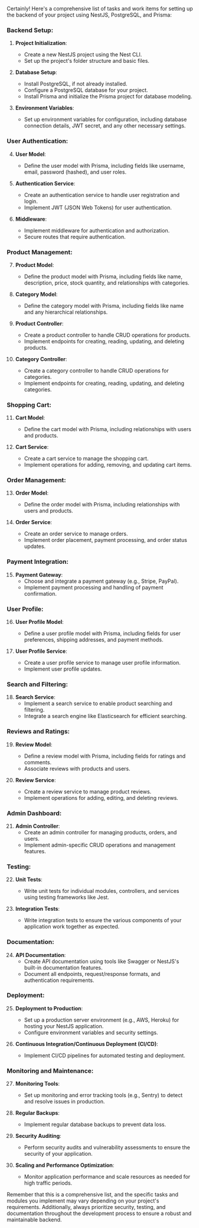 Certainly! Here's a comprehensive list of tasks and work items for setting up the backend of your project using NestJS, PostgreSQL, and Prisma:

### Backend Setup:

1. **Project Initialization**:
   - Create a new NestJS project using the Nest CLI.
   - Set up the project's folder structure and basic files.

2. **Database Setup**:
   - Install PostgreSQL, if not already installed.
   - Configure a PostgreSQL database for your project.
   - Install Prisma and initialize the Prisma project for database modeling.

3. **Environment Variables**:
   - Set up environment variables for configuration, including database connection details, JWT secret, and any other necessary settings.

### User Authentication:

4. **User Model**:
   - Define the user model with Prisma, including fields like username, email, password (hashed), and user roles.

5. **Authentication Service**:
   - Create an authentication service to handle user registration and login.
   - Implement JWT (JSON Web Tokens) for user authentication.

6. **Middleware**:
   - Implement middleware for authentication and authorization.
   - Secure routes that require authentication.

### Product Management:

7. **Product Model**:
   - Define the product model with Prisma, including fields like name, description, price, stock quantity, and relationships with categories.

8. **Category Model**:
   - Define the category model with Prisma, including fields like name and any hierarchical relationships.

9. **Product Controller**:
   - Create a product controller to handle CRUD operations for products.
   - Implement endpoints for creating, reading, updating, and deleting products.

10. **Category Controller**:
    - Create a category controller to handle CRUD operations for categories.
    - Implement endpoints for creating, reading, updating, and deleting categories.

### Shopping Cart:

11. **Cart Model**:
    - Define the cart model with Prisma, including relationships with users and products.

12. **Cart Service**:
    - Create a cart service to manage the shopping cart.
    - Implement operations for adding, removing, and updating cart items.

### Order Management:

13. **Order Model**:
    - Define the order model with Prisma, including relationships with users and products.

14. **Order Service**:
    - Create an order service to manage orders.
    - Implement order placement, payment processing, and order status updates.

### Payment Integration:

15. **Payment Gateway**:
    - Choose and integrate a payment gateway (e.g., Stripe, PayPal).
    - Implement payment processing and handling of payment confirmation.

### User Profile:

16. **User Profile Model**:
    - Define a user profile model with Prisma, including fields for user preferences, shipping addresses, and payment methods.

17. **User Profile Service**:
    - Create a user profile service to manage user profile information.
    - Implement user profile updates.

### Search and Filtering:

18. **Search Service**:
    - Implement a search service to enable product searching and filtering.
    - Integrate a search engine like Elasticsearch for efficient searching.

### Reviews and Ratings:

19. **Review Model**:
    - Define a review model with Prisma, including fields for ratings and comments.
    - Associate reviews with products and users.

20. **Review Service**:
    - Create a review service to manage product reviews.
    - Implement operations for adding, editing, and deleting reviews.

### Admin Dashboard:

21. **Admin Controller**:
    - Create an admin controller for managing products, orders, and users.
    - Implement admin-specific CRUD operations and management features.

### Testing:

22. **Unit Tests**:
    - Write unit tests for individual modules, controllers, and services using testing frameworks like Jest.

23. **Integration Tests**:
    - Write integration tests to ensure the various components of your application work together as expected.

### Documentation:

24. **API Documentation**:
    - Create API documentation using tools like Swagger or NestJS's built-in documentation features.
    - Document all endpoints, request/response formats, and authentication requirements.

### Deployment:

25. **Deployment to Production**:
    - Set up a production server environment (e.g., AWS, Heroku) for hosting your NestJS application.
    - Configure environment variables and security settings.

26. **Continuous Integration/Continuous Deployment (CI/CD)**:
    - Implement CI/CD pipelines for automated testing and deployment.

### Monitoring and Maintenance:

27. **Monitoring Tools**:
    - Set up monitoring and error tracking tools (e.g., Sentry) to detect and resolve issues in production.

28. **Regular Backups**:
    - Implement regular database backups to prevent data loss.

29. **Security Auditing**:
    - Perform security audits and vulnerability assessments to ensure the security of your application.

30. **Scaling and Performance Optimization**:
    - Monitor application performance and scale resources as needed for high traffic periods.

Remember that this is a comprehensive list, and the specific tasks and modules you implement may vary depending on your project's requirements. Additionally, always prioritize security, testing, and documentation throughout the development process to ensure a robust and maintainable backend.

